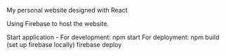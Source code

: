 My personal website designed with React

Using Firebase to host the website.

Start application -
For development: npm start
For deployment: 
	npm build 
	(set up firebase locally)
	firebase deploy

